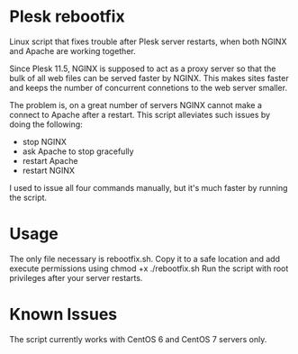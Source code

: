 # Plesk rebootfix
Linux script that fixes trouble after Plesk server restarts, when both NGINX and Apache are working together. 

Since Plesk 11.5, NGINX is supposed to act as a proxy server so that the bulk of all web files can be served faster by NGINX. This makes sites faster and keeps the number of concurrent connetions to the web server smaller. 

The problem is, on a great number of servers NGINX cannot make a connect to Apache after a restart. This script alleviates such issues by doing the following:
- stop NGINX
- ask Apache to stop gracefully
- restart Apache
- restart NGINX

I used to issue all four commands manually, but it's much faster by running the script.

# Usage
The only file necessary is rebootfix.sh. Copy it to a safe location and add execute permissions using
    chmod +x ./rebootfix.sh
Run the script with root privileges after your server restarts.

# Known Issues
The script currently works with CentOS 6 and CentOS 7 servers only.
